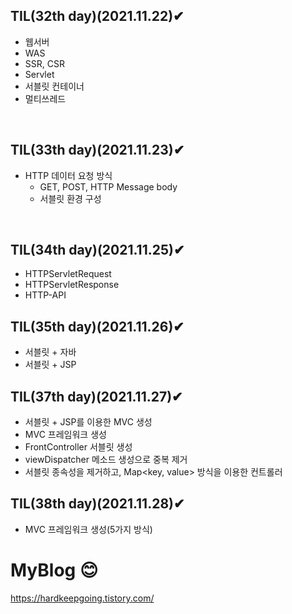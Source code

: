 ## TIL(32th day)(2021.11.22)✔
* 웹서버
* WAS
* SSR, CSR
* Servlet
* 서블릿 컨테이너
* 멀티쓰레드

</br>

## TIL(33th day)(2021.11.23)✔
* HTTP 데이터 요청 방식 
  * GET, POST, HTTP Message body
  * 서블릿 환경 구성

</br>

## TIL(34th day)(2021.11.25)✔
* HTTPServletRequest
* HTTPServletResponse
* HTTP-API 

## TIL(35th day)(2021.11.26)✔
* 서블릿 + 자바
* 서블릿 + JSP

## TIL(37th day)(2021.11.27)✔
* 서블릿 + JSP를 이용한 MVC 생성
* MVC 프레임워크 생성
 * FrontController 서블릿 생성
 * viewDispatcher 메소드 생성으로 중복 제거
 * 서블릿 종속성을 제거하고, Map<key, value> 방식을 이용한 컨트롤러  

## TIL(38th day)(2021.11.28)✔
* MVC 프레임워크 생성(5가지 방식)


# MyBlog 😊

https://hardkeepgoing.tistory.com/
